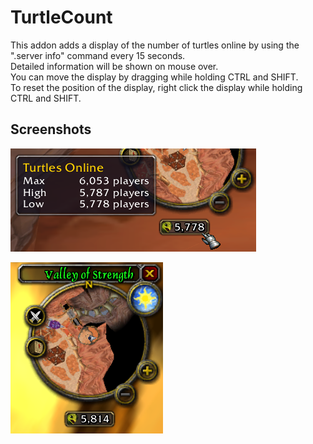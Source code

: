 # TurtleCount
This addon adds a display of the number of turtles online by using the ".server info" command every 15 seconds.    
Detailed information will be shown on mouse over.    
You can move the display by dragging while holding CTRL and SHIFT.    
To reset the position of the display, right click the display while holding CTRL and SHIFT.    

## Screenshots

![preview](https://github.com/GryllsAddons/AddonPreviews/blob/main/TurtleCount/TurtleCount1.png)

![preview](https://github.com/GryllsAddons/AddonPreviews/blob/main/TurtleCount/TurtleCount2.png)
